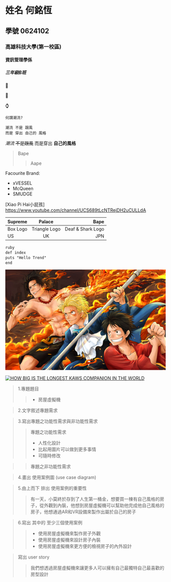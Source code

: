 # 姓名 何銘恆
## 學號 0624102
### 高雄科技大學(第一校區)
#### 資訊管理學係
##### 三年級B班

:shirt:

:shoe:

:watch:

`何謂潮流?`

```
潮流 不是 跟風 
而是 穿出 自己的 風格
```

*潮流* ~~不是跟風~~ 
而是穿出
**自己的風格**

>Bape
>>Aape

Facourite Brand:
+ xVESSEL
+ McQueen
+ SMUDGE

[Xiao Pi Hai小屁孩] <https://www.youtube.com/channel/UCS689tLcNTRejDH2uCULLdA>

|Supreme|Palace|Bape|
|:----------|:----------:|----------:|
|Box Logo|Triangle Logo|Deaf & Shark Logo|
|US|UK|JPN|

```
ruby
def index
puts "Hello Trend"
end
```

![One Piece](ACE.SABO.LUFFY.jpg)

[![HOW BIG IS THE LONGEST KAWS COMPANION IN THE WORLD](https://img.youtube.com/vi/9V5gE5DdDgI/0.jpg)](https://www.youtube.com/watch?v=9V5gE5DdDgI "HOW BIG IS THE LONGEST KAWS COMPANION IN THE WORLD")

>1.專題題目
>>+ 房屋虛擬機

>2.文字敘述專題需求

>3.寫出專題之功能性需求與非功能性需求
>>專題之功能性需求
>>+ 人性化設計
>>+ 比起用圖片可以做到更多事情
>>+ 可隨時修改

>>專題之非功能性需求

>4.畫出 使用案例圖 (use case diagram)

>5.由上而下 排出 使用案例的重要性
>>有一天，小莫終於存到了人生第一桶金，想要買一棟有自己風格的房子，從外觀到內裝，他想到房屋虛擬機可以幫助他完成他自己風格的房子，他想通過AR和VR設備來製作出屬於自己的房子

>6.寫出 其中的 至少三個使用案例
>>+ 使用房屋虛擬機來製作房子外觀
>>+ 使用房屋虛擬機來設計房子內裝
>>+ 使用房屋虛擬機來更方便的檢視房子的內外設計

>寫出 user story
>>我們想透過房屋虛擬機來讓更多人可以擁有自己最獨特自己最喜歡的房型設計
